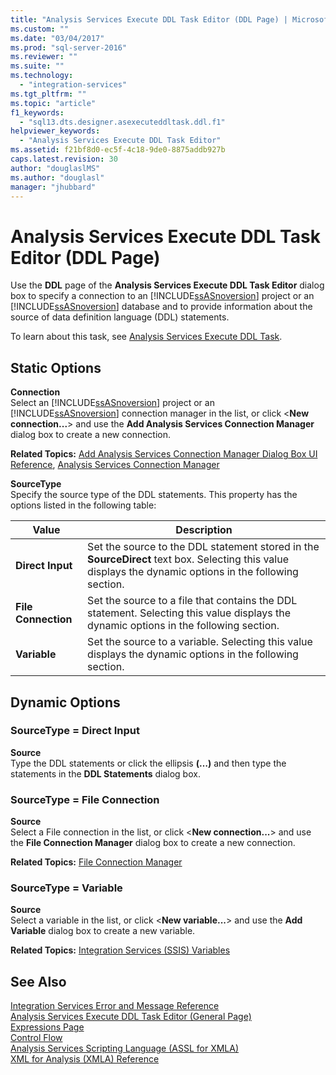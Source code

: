 ```yaml
---
title: "Analysis Services Execute DDL Task Editor (DDL Page) | Microsoft Docs"
ms.custom: ""
ms.date: "03/04/2017"
ms.prod: "sql-server-2016"
ms.reviewer: ""
ms.suite: ""
ms.technology: 
  - "integration-services"
ms.tgt_pltfrm: ""
ms.topic: "article"
f1_keywords: 
  - "sql13.dts.designer.asexecuteddltask.ddl.f1"
helpviewer_keywords: 
  - "Analysis Services Execute DDL Task Editor"
ms.assetid: f21bf8d0-ec5f-4c18-9de0-8875addb927b
caps.latest.revision: 30
author: "douglaslMS"
ms.author: "douglasl"
manager: "jhubbard"
---
```

# Analysis Services Execute DDL Task Editor (DDL Page)
  Use the **DDL** page of the **Analysis Services Execute DDL Task Editor** dialog box to specify a connection to an [!INCLUDE[ssASnoversion](../../includes/ssasnoversion-md.md)] project or an [!INCLUDE[ssASnoversion](../../includes/ssasnoversion-md.md)] database and to provide information about the source of data definition language (DDL) statements.  
  
 To learn about this task, see [Analysis Services Execute DDL Task](../../integration-services/control-flow/analysis-services-execute-ddl-task.md).  
  
## Static Options  
 **Connection**  
 Select an [!INCLUDE[ssASnoversion](../../includes/ssasnoversion-md.md)] project or an [!INCLUDE[ssASnoversion](../../includes/ssasnoversion-md.md)] connection manager in the list, or click \<**New connection...**> and use the **Add Analysis Services Connection Manager** dialog box to create a new connection.  
  
 **Related Topics:** [Add Analysis Services Connection Manager Dialog Box UI Reference](../../integration-services/connection-manager/add-analysis-services-connection-manager-dialog-box-ui-reference.md), [Analysis Services Connection Manager](../../integration-services/connection-manager/analysis-services-connection-manager.md)  
  
 **SourceType**  
 Specify the source type of the DDL statements. This property has the options listed in the following table:  
  
|Value|Description|  
|-----------|-----------------|  
|**Direct Input**|Set the source to the DDL statement stored in the **SourceDirect** text box. Selecting this value displays the dynamic options in the following section.|  
|**File Connection**|Set the source to a file that contains the DDL statement. Selecting this value displays the dynamic options in the following section.|  
|**Variable**|Set the source to a variable. Selecting this value displays the dynamic options in the following section.|  
  
## Dynamic Options  
  
### SourceType = Direct Input  
 **Source**  
 Type the DDL statements or click the ellipsis **(…)** and then type the statements in the **DDL Statements** dialog box.  
  
### SourceType = File Connection  
 **Source**  
 Select a File connection in the list, or click \<**New connection...**> and use the **File Connection Manager** dialog box to create a new connection.  
  
 **Related Topics:** [File Connection Manager](../../integration-services/connection-manager/file-connection-manager.md)  
  
### SourceType = Variable  
 **Source**  
 Select a variable in the list, or click \<**New variable...**> and use the **Add Variable** dialog box to create a new variable.  
  
 **Related Topics:** [Integration Services &#40;SSIS&#41; Variables](../../integration-services/integration-services-ssis-variables.md)  
  
## See Also  
 [Integration Services Error and Message Reference](../../integration-services/integration-services-error-and-message-reference.md)   
 [Analysis Services Execute DDL Task Editor &#40;General Page&#41;](../../integration-services/control-flow/analysis-services-execute-ddl-task-editor-general-page.md)   
 [Expressions Page](../../integration-services/expressions/expressions-page.md)   
 [Control Flow](../../integration-services/control-flow/control-flow.md)   
 [Analysis Services Scripting Language &#40;ASSL for XMLA&#41;](../../analysis-services/scripting/analysis-services-scripting-language-assl-for-xmla.md)   
 [XML for Analysis  &#40;XMLA&#41; Reference](../../analysis-services/xmla/xml-for-analysis-xmla-reference.md)  
  
  